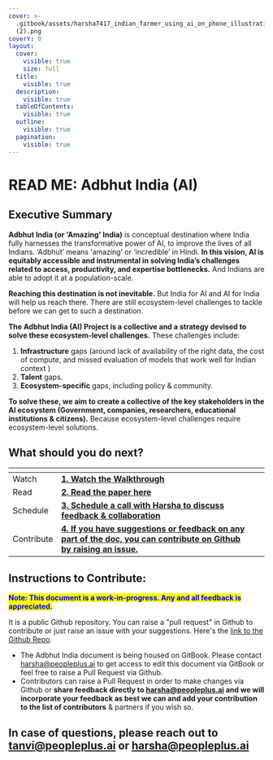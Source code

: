 ```yaml
---
cover: >-
  .gitbook/assets/harsha7417_indian_farmer_using_ai_on_phone_illustration_55e3e2ce-3e61-40bd-afe9-f03e6cd08c0b
  (2).png
coverY: 0
layout:
  cover:
    visible: true
    size: full
  title:
    visible: true
  description:
    visible: true
  tableOfContents:
    visible: true
  outline:
    visible: true
  pagination:
    visible: true
---
```


# READ ME: Adbhut India (AI)

## Executive Summary

**Adbhut India (or 'Amazing' India)** is conceptual destination where India fully harnesses the transformative power of AI, to improve the lives of all Indians. ‘Adbhut’ means ‘amazing’ or ‘incredible’ in Hindi. **In this vision, AI is equitably accessible and instrumental in solving India’s challenges related to access, productivity, and expertise bottlenecks.** And Indians are able to adopt it at a population-scale.&#x20;

**Reaching this destination is not inevitable.** But India for AI and AI for India will help us reach there. There are still ecosystem-level challenges to tackle before we can get to such a destination.



**The Adbhut India (AI) Project is a collective and a strategy devised to solve these ecosystem-level challenges.** These challenges include:

1. **Infrastructure** gaps (around lack of availability of the right data, the cost of compute, and missed evaluation of models that work well for Indian context )&#x20;
2. **Talent** gaps.
3. **Ecosystem-specific** gaps, including policy & community.



**To solve these, we aim to create a collective of the key stakeholders in the AI ecosystem (Government, companies, researchers, educational institutions & citizens).** Because ecosystem-level challenges require ecosystem-level solutions.



## What should you do next?

<table data-view="cards"><thead><tr><th></th><th></th><th></th></tr></thead><tbody><tr><td>Watch</td><td><a href="https://www.loom.com/share/4fdfca297c464f2a927efa20a77181d0?sid=459e8a82-4262-4411-83e5-f3ba0df38407"><strong>1. Watch the Walkthrough</strong></a></td><td></td></tr><tr><td>Read</td><td><a href="adbhut-india/1.-introduction.md"><strong>2. Read the paper here</strong></a></td><td></td></tr><tr><td>Schedule</td><td><a href="https://cal.read.ai/harsha"><strong>3. Schedule a call with Harsha to discuss feedback &#x26; collaboration</strong></a></td><td></td></tr><tr><td>Contribute</td><td><a href="https://github.com/PeoplePlusAI/adbhut-india"><strong>4. If you have suggestions or feedback on any part of the doc, you can contribute on Github by raising an issue.</strong></a></td><td></td></tr></tbody></table>

##

## Instructions to Contribute:

<mark style="color:blue;">**Note: This document is a work-in-progress. Any and all feedback is appreciated.**</mark>&#x20;

It is a public Github repository. You can raise a "pull request" in Github to contribute or just raise an issue with your suggestions. Here's the [link to the Github Repo](https://github.com/PeoplePlusAI/adbhut-india).

* The Adbhut India document is being housed on GitBook. Please contact harsha@peopleplus.ai to get access to edit this document via GitBook or feel free to raise a Pull Request via Github.&#x20;
* Contributors can raise a Pull Request in order to make changes via Github or **share feedback directly to harsha@peopleplus.ai and we will incorporate your feedback as best we can and add your contribution to the list of contributors** & partners if you wish so.

## In case of questions, please reach out to tanvi@peopleplus.ai or harsha@peopleplus.ai

